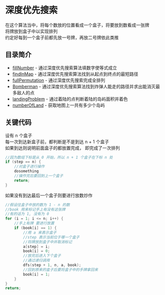 # 深度优先搜索
在这个算法当中，将每个数放的位置看成一个盒子，将要放到数看成一张牌  
将牌放到盒子中以实现排列  
约定好每到一个盒子前都先放一号牌，再放二号牌依此类推  
## 目录简介
* [fillNumber](https://github.com/Like-Drinking-water/algorithms/tree/master/depthFirstSearch/fillNumber) - 通过深度优先搜索算法填数字使等式成立
* [findInMap](https://github.com/Like-Drinking-water/algorithms/tree/master/depthFirstSearch/findInMap) - 通过深度优先搜索算法找到从起点到终点的最短路径
* [fullPermutation](https://github.com/Like-Drinking-water/algorithms/tree/master/depthFirstSearch/fullPermutation) - 通过深度优先搜索完成全排列
* [Bomberman](https://github.com/Like-Drinking-water/algorithms/tree/master/depthFirstSearch/Bomberman) - 通过深度优先搜索算法找到炸弹人能走的路径并求出能消灭最多敌人的点
* [landingProblem](https://github.com/Like-Drinking-water/algorithms/tree/master/depthFirstSearch/landingProblem) - 通过着陆的点判断着陆的岛屿面积并着色
* [numberOfLand](https://github.com/Like-Drinking-water/algorithms/tree/master/depthFirstSearch/numberOfLand) - 获取地图上一共有多少个岛屿
## 关键代码
设有 n 个盒子  
每一次到达新盒子前，都判断是不是到达 n + 1 个盒子  
如果到达则说明前面盒子的都放置完成， 即完成了一次排列
``` c
//因为数组下标是从 0 开始，所以 n + 1 个盒子在下标 n 处
if (step == n) {
    //对盒子进行操作
    dosomething
    //操作完后要回到上一个盒子
    return;
}
```
如果没有到达最后一个盒子则要进行放数炒作
``` c
//假设往盒子中放的数为 1 - n 的数
//book 用来标记手上有没有这张牌
//有的话为 1, 没有为 0 
for (i = 1; i <= n; i++) {
    //手上有牌 要进行放置
    if (book[i] == 1) {
        //用 a 来表示盒子
        //step 表示当前位于哪一个盒子
        //将牌放到盒子中并取消标记
        a[step] = i;
        book[i] = 0;
        //放完后进入下个盒子
        //通过递归调用
        dfs(step + 1, n, a, book);
        //回到原来的盒子后要将盒子中的手牌拿回来
        book[i] = 1;
    }
}
return;
```

